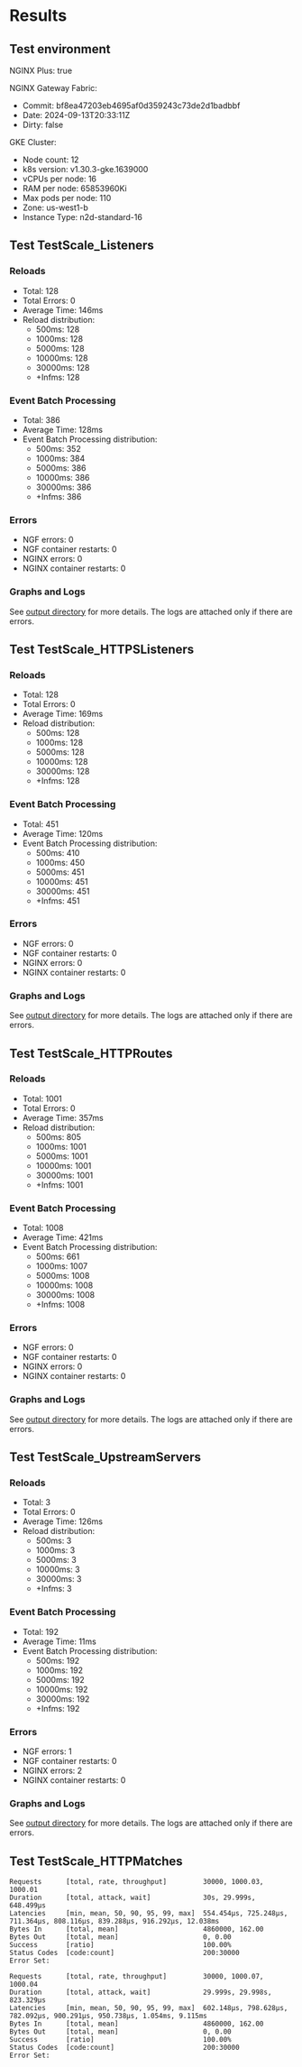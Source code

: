 # Results

## Test environment

NGINX Plus: true

NGINX Gateway Fabric:

- Commit: bf8ea47203eb4695af0d359243c73de2d1badbbf
- Date: 2024-09-13T20:33:11Z
- Dirty: false

GKE Cluster:

- Node count: 12
- k8s version: v1.30.3-gke.1639000
- vCPUs per node: 16
- RAM per node: 65853960Ki
- Max pods per node: 110
- Zone: us-west1-b
- Instance Type: n2d-standard-16

## Test TestScale_Listeners

### Reloads

- Total: 128
- Total Errors: 0
- Average Time: 146ms
- Reload distribution:
	- 500ms: 128
	- 1000ms: 128
	- 5000ms: 128
	- 10000ms: 128
	- 30000ms: 128
	- +Infms: 128

### Event Batch Processing

- Total: 386
- Average Time: 128ms
- Event Batch Processing distribution:
	- 500ms: 352
	- 1000ms: 384
	- 5000ms: 386
	- 10000ms: 386
	- 30000ms: 386
	- +Infms: 386

### Errors

- NGF errors: 0
- NGF container restarts: 0
- NGINX errors: 0
- NGINX container restarts: 0

### Graphs and Logs

See [output directory](./TestScale_Listeners) for more details.
The logs are attached only if there are errors.

## Test TestScale_HTTPSListeners

### Reloads

- Total: 128
- Total Errors: 0
- Average Time: 169ms
- Reload distribution:
	- 500ms: 128
	- 1000ms: 128
	- 5000ms: 128
	- 10000ms: 128
	- 30000ms: 128
	- +Infms: 128

### Event Batch Processing

- Total: 451
- Average Time: 120ms
- Event Batch Processing distribution:
	- 500ms: 410
	- 1000ms: 450
	- 5000ms: 451
	- 10000ms: 451
	- 30000ms: 451
	- +Infms: 451

### Errors

- NGF errors: 0
- NGF container restarts: 0
- NGINX errors: 0
- NGINX container restarts: 0

### Graphs and Logs

See [output directory](./TestScale_HTTPSListeners) for more details.
The logs are attached only if there are errors.

## Test TestScale_HTTPRoutes

### Reloads

- Total: 1001
- Total Errors: 0
- Average Time: 357ms
- Reload distribution:
	- 500ms: 805
	- 1000ms: 1001
	- 5000ms: 1001
	- 10000ms: 1001
	- 30000ms: 1001
	- +Infms: 1001

### Event Batch Processing

- Total: 1008
- Average Time: 421ms
- Event Batch Processing distribution:
	- 500ms: 661
	- 1000ms: 1007
	- 5000ms: 1008
	- 10000ms: 1008
	- 30000ms: 1008
	- +Infms: 1008

### Errors

- NGF errors: 0
- NGF container restarts: 0
- NGINX errors: 0
- NGINX container restarts: 0

### Graphs and Logs

See [output directory](./TestScale_HTTPRoutes) for more details.
The logs are attached only if there are errors.

## Test TestScale_UpstreamServers

### Reloads

- Total: 3
- Total Errors: 0
- Average Time: 126ms
- Reload distribution:
	- 500ms: 3
	- 1000ms: 3
	- 5000ms: 3
	- 10000ms: 3
	- 30000ms: 3
	- +Infms: 3

### Event Batch Processing

- Total: 192
- Average Time: 11ms
- Event Batch Processing distribution:
	- 500ms: 192
	- 1000ms: 192
	- 5000ms: 192
	- 10000ms: 192
	- 30000ms: 192
	- +Infms: 192

### Errors

- NGF errors: 1
- NGF container restarts: 0
- NGINX errors: 2
- NGINX container restarts: 0

### Graphs and Logs

See [output directory](./TestScale_UpstreamServers) for more details.
The logs are attached only if there are errors.

## Test TestScale_HTTPMatches

```text
Requests      [total, rate, throughput]         30000, 1000.03, 1000.01
Duration      [total, attack, wait]             30s, 29.999s, 648.499µs
Latencies     [min, mean, 50, 90, 95, 99, max]  554.454µs, 725.248µs, 711.364µs, 808.116µs, 839.288µs, 916.292µs, 12.038ms
Bytes In      [total, mean]                     4860000, 162.00
Bytes Out     [total, mean]                     0, 0.00
Success       [ratio]                           100.00%
Status Codes  [code:count]                      200:30000  
Error Set:
```
```text
Requests      [total, rate, throughput]         30000, 1000.07, 1000.04
Duration      [total, attack, wait]             29.999s, 29.998s, 823.329µs
Latencies     [min, mean, 50, 90, 95, 99, max]  602.148µs, 798.628µs, 782.092µs, 900.291µs, 950.738µs, 1.054ms, 9.115ms
Bytes In      [total, mean]                     4860000, 162.00
Bytes Out     [total, mean]                     0, 0.00
Success       [ratio]                           100.00%
Status Codes  [code:count]                      200:30000  
Error Set:
```
